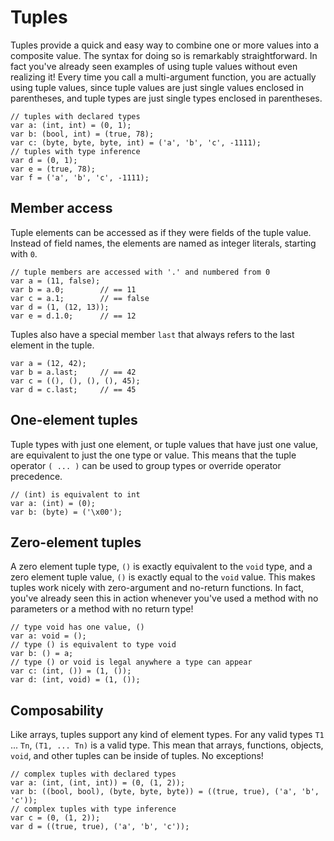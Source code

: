 # Tuples #

Tuples provide a quick and easy way to combine one or more values into a composite value. The syntax for doing so is remarkably straightforward. In fact you've already seen examples of using tuple values without even realizing it! Every time you call a multi-argument function, you are actually using tuple values, since tuple values are just single values enclosed in parentheses, and tuple types are just single types enclosed in parentheses.

```
// tuples with declared types
var a: (int, int) = (0, 1);
var b: (bool, int) = (true, 78);
var c: (byte, byte, byte, int) = ('a', 'b', 'c', -1111);
// tuples with type inference
var d = (0, 1);
var e = (true, 78);
var f = ('a', 'b', 'c', -1111);
```

## Member access ##

Tuple elements can be accessed as if they were fields of the tuple value. Instead of field names, the elements are named as integer literals, starting with `0`.

```
// tuple members are accessed with '.' and numbered from 0
var a = (11, false);
var b = a.0;		// == 11
var c = a.1;		// == false
var d = (1, (12, 13));
var e = d.1.0;		// == 12
```

Tuples also have a special member `last` that always refers to the last element in the tuple.

```
var a = (12, 42);
var b = a.last;		// == 42
var c = ((), (), (), (), 45);
var d = c.last;		// == 45
```

## One-element tuples ##

Tuple types with just one element, or tuple values that have just one value, are equivalent to just the one type or value. This means that the tuple operator `( ... )` can be used to group types or override operator precedence.

```
// (int) is equivalent to int
var a: (int) = (0);
var b: (byte) = ('\x00');
```

## Zero-element tuples ##

A zero element tuple type, `()` is exactly equivalent to the `void` type, and a zero element tuple value, `()` is exactly equal to the `void` value. This makes tuples work nicely with zero-argument and no-return functions. In fact, you've already seen this in action whenever you've used a method with no parameters or a method with no return type!

```
// type void has one value, ()
var a: void = ();
// type () is equivalent to type void
var b: () = a;
// type () or void is legal anywhere a type can appear
var c: (int, ()) = (1, ());
var d: (int, void) = (1, ());
```

## Composability ##

Like arrays, tuples support any kind of element types. For any valid types `T1` ... `Tn`, `(T1, ... Tn)` is a valid type. This mean that arrays, functions, objects, `void`, and other tuples can be inside of tuples. No exceptions!

```
// complex tuples with declared types
var a: (int, (int, int)) = (0, (1, 2));
var b: ((bool, bool), (byte, byte, byte)) = ((true, true), ('a', 'b', 'c'));
// complex tuples with type inference
var c = (0, (1, 2));
var d = ((true, true), ('a', 'b', 'c'));
```